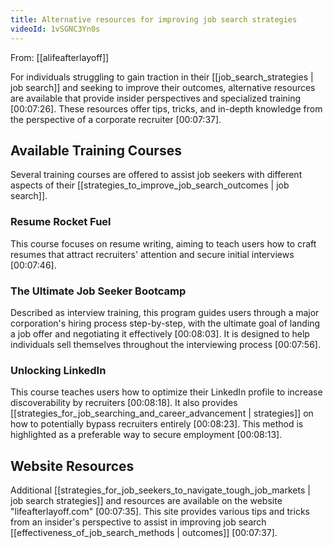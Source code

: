 ```yaml
---
title: Alternative resources for improving job search strategies
videoId: 1vSGNC3Yn0s
---
```


From: [[alifeafterlayoff]] <br/> 

For individuals struggling to gain traction in their [[job_search_strategies | job search]] and seeking to improve their outcomes, alternative resources are available that provide insider perspectives and specialized training <a class="yt-timestamp" data-t="00:07:26">[00:07:26]</a>. These resources offer tips, tricks, and in-depth knowledge from the perspective of a corporate recruiter <a class="yt-timestamp" data-t="00:07:37">[00:07:37]</a>.

## Available Training Courses

Several training courses are offered to assist job seekers with different aspects of their [[strategies_to_improve_job_search_outcomes | job search]].

### Resume Rocket Fuel

This course focuses on resume writing, aiming to teach users how to craft resumes that attract recruiters' attention and secure initial interviews <a class="yt-timestamp" data-t="00:07:46">[00:07:46]</a>.

### The Ultimate Job Seeker Bootcamp

Described as interview training, this program guides users through a major corporation's hiring process step-by-step, with the ultimate goal of landing a job offer and negotiating it effectively <a class="yt-timestamp" data-t="00:08:03">[00:08:03]</a>. It is designed to help individuals sell themselves throughout the interviewing process <a class="yt-timestamp" data-t="00:07:56">[00:07:56]</a>.

### Unlocking LinkedIn

This course teaches users how to optimize their LinkedIn profile to increase discoverability by recruiters <a class="yt-timestamp" data-t="00:08:18">[00:08:18]</a>. It also provides [[strategies_for_job_searching_and_career_advancement | strategies]] on how to potentially bypass recruiters entirely <a class="yt-timestamp" data-t="00:08:23">[00:08:23]</a>. This method is highlighted as a preferable way to secure employment <a class="yt-timestamp" data-t="00:08:13">[00:08:13]</a>.

## Website Resources

Additional [[strategies_for_job_seekers_to_navigate_tough_job_markets | job search strategies]] and resources are available on the website "lifeafterlayoff.com" <a class="yt-timestamp" data-t="00:07:35">[00:07:35]</a>. This site provides various tips and tricks from an insider's perspective to assist in improving job search [[effectiveness_of_job_search_methods | outcomes]] <a class="yt-timestamp" data-t="00:07:37">[00:07:37]</a>.